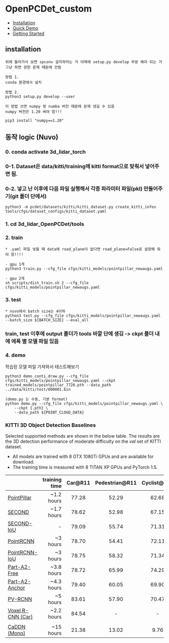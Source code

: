 # OpenPCDet_custom

  
    
    
- [Installation](docs/INSTALL.md)
- [Quick Demo](docs/DEMO.md)
- [Getting Started](docs/GETTING_STARTED.md)
    
    
## installation 
```
위에 들어가서 보면 spconv 설치하라는 거 아래에 setup.py develop 부분 해야 되는 거 그냥 하면 권한 문제 때문에 안됨

방법 1.
conda 환경에서 설치

방법 2.
python3 setup.py develop --user

이 방법 쓰면 numpy 랑 numba 버전 때문에 문제 생길 수 있음
numpy 버전은 1.20 써야 함!!!

pip3 install "numpy==1.20"

``` 
    
## 동작 logic (Nuvo)

### 0. conda activate 3d_lidar_torch

### 0-1. Dataset은 data/kitti/training에 kitti format으로 맞춰서 넣어주면 됨.

### 0-2. 넣고 난 이후에 다음 파일 실행해서 각종 파라미터 파일(pkl) 만들어주기(git 폴더 단에서)
```
python3 -m pcdet/datasets/kitti/kitti_dataset.py create_kitti_infos tools/cfgs/dataset_configs/kitti_dataset.yaml
```
### 1. cd 3d_lidar_OpenPCDet/tools

### 2. train
```
* .yaml 파일 넣을 때 data에 road_plane이 없다면 road_plane=False로 설정해 줘야 함!!!!

- gpu 1개
python3 train.py --cfg_file cfgs/kitti_models/pointpillar_newaugs.yaml

- gpu 2개
sh scripts/dist_train.sh 2 --cfg_file cfgs/kitti_models/pointpillar_newaugs.yaml
```
### 3. test
```
* nuvo에서 batch size는 4이하
python3 test.py --cfg_file cfgs/kitti_models/pointpillar_newaugs.yaml --batch_size ${BATCH_SIZE} --eval_all
```
### train, test 이후에 output 폴더가 tools 바깥 단에 생김 -> ckpt 폴더 내에 에폭 별 모델 파일 있음

### 4. demo
학습된 모델 파일 가져와서 테스트해보기
```
python3 demo_conti_draw.py --cfg_file cfgs/kitti_models/pointpillar_newaugs.yaml --ckpt trained_models/pointpillar_7728.pth --data_path ../data/kitti/test/000001.bin
```
```
(demo.py 는 수동, 기본 format)
python demo.py --cfg_file cfgs/kitti_models/pointpillar_newaugs.yaml \
    --ckpt {.pth} \
    --data_path ${POINT_CLOUD_DATA}
```



### KITTI 3D Object Detection Baselines
Selected supported methods are shown in the below table. The results are the 3D detection performance of moderate difficulty on the *val* set of KITTI dataset.
* All models are trained with 8 GTX 1080Ti GPUs and are available for download. 
* The training time is measured with 8 TITAN XP GPUs and PyTorch 1.5.

|                                             | training time | Car@R11 | Pedestrian@R11 | Cyclist@R11  | download | 
|---------------------------------------------|----------:|:-------:|:-------:|:-------:|:---------:|
| [PointPillar](tools/cfgs/kitti_models/pointpillar.yaml) |~1.2 hours| 77.28 | 52.29 | 62.68 | [model-18M](https://drive.google.com/file/d/1wMxWTpU1qUoY3DsCH31WJmvJxcjFXKlm/view?usp=sharing) | 
| [SECOND](tools/cfgs/kitti_models/second.yaml)       |  ~1.7 hours  | 78.62 | 52.98 | 67.15 | [model-20M](https://drive.google.com/file/d/1-01zsPOsqanZQqIIyy7FpNXStL3y4jdR/view?usp=sharing) |
| [SECOND-IoU](tools/cfgs/kitti_models/second_iou.yaml)       | -  | 79.09 | 55.74 | 71.31 | [model-46M](https://drive.google.com/file/d/1AQkeNs4bxhvhDQ-5sEo_yvQUlfo73lsW/view?usp=sharing) |
| [PointRCNN](tools/cfgs/kitti_models/pointrcnn.yaml) | ~3 hours | 78.70 | 54.41 | 72.11 | [model-16M](https://drive.google.com/file/d/1BCX9wMn-GYAfSOPpyxf6Iv6fc0qKLSiU/view?usp=sharing)| 
| [PointRCNN-IoU](tools/cfgs/kitti_models/pointrcnn_iou.yaml) | ~3 hours | 78.75 | 58.32 | 71.34 | [model-16M](https://drive.google.com/file/d/1V0vNZ3lAHpEEt0MlT80eL2f41K2tHm_D/view?usp=sharing)|
| [Part-A2-Free](tools/cfgs/kitti_models/PartA2_free.yaml)   | ~3.8 hours| 78.72 | 65.99 | 74.29 | [model-226M](https://drive.google.com/file/d/1lcUUxF8mJgZ_e-tZhP1XNQtTBuC-R0zr/view?usp=sharing) |
| [Part-A2-Anchor](tools/cfgs/kitti_models/PartA2.yaml)    | ~4.3 hours| 79.40 | 60.05 | 69.90 | [model-244M](https://drive.google.com/file/d/10GK1aCkLqxGNeX3lVu8cLZyE0G8002hY/view?usp=sharing) |
| [PV-RCNN](tools/cfgs/kitti_models/pv_rcnn.yaml) | ~5 hours| 83.61 | 57.90 | 70.47 | [model-50M](https://drive.google.com/file/d/1lIOq4Hxr0W3qsX83ilQv0nk1Cls6KAr-/view?usp=sharing) |
| [Voxel R-CNN (Car)](tools/cfgs/kitti_models/voxel_rcnn_car.yaml) | ~2.2 hours| 84.54 | - | - | [model-28M](https://drive.google.com/file/d/19_jiAeGLz7V0wNjSJw4cKmMjdm5EW5By/view?usp=sharing) |
||
| [CaDDN (Mono)](tools/cfgs/kitti_models/CaDDN.yaml) |~15 hours| 21.38 | 13.02 | 9.76 | [model-774M](https://drive.google.com/file/d/1OQTO2PtXT8GGr35W9m2GZGuqgb6fyU1V/view?usp=sharing) |
